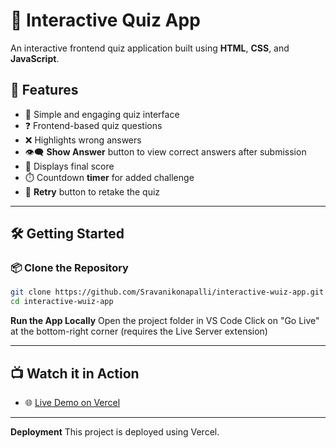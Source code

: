 # 🧠 Interactive Quiz App

An interactive frontend quiz application built using **HTML**, **CSS**, and **JavaScript**.

## 🚀 Features

- 📝 Simple and engaging quiz interface  
- ❓ Frontend-based quiz questions  
- ❌ Highlights wrong answers  
- 👁️‍🗨️ **Show Answer** button to view correct answers after submission  
- 🧮 Displays final score  
- ⏱️ Countdown **timer** for added challenge  
- 🔁 **Retry** button to retake the quiz  

---

## 🛠️ Getting Started

### 📦 Clone the Repository

```bash
git clone https://github.com/Sravanikonapalli/interactive-wuiz-app.git
cd interactive-wuiz-app
```

**Run the App Locally**
Open the project folder in VS Code
Click on "Go Live" at the bottom-right corner
(requires the Live Server extension)

----

## 📺 Watch it in Action

- 🌐 [Live Demo on Vercel](https://interactive-wuiz-app.vercel.app/)

-----

**Deployment**
This project is deployed using Vercel.
